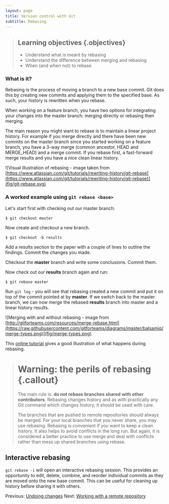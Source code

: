 ```yaml
---
layout: page
title: Version control with Git  
subtitle: Rebasing
---
```


> ## Learning objectives {.objectives}
> * Understand what is meant by rebasing
> * Understand the difference between merging and rebasing
> * When (and when not) to rebase

### What is it?
Rebasing is the process of moving a branch to a new base commit. Git does this
by creating new commits and applying them to the specified base. As such, your
history is rewritten when you rebase. 

When working on a feature branch, you have two options for integrating your
changes into the master branch: merging directly or rebasing then merging. 

The main reason you might want to rebase is to maintain a linear project history. 
For example if you merge directly and there have been new commits on the master 
branch since you started working on a feature branch, you have a 3-way merge 
(common ancestor, HEAD and MERGE_HEAD) and a merge commit. If you rebase first,
a fast-forward merge results and you have a nice clean linear history.


![Visual illustration of rebasing - image taken from [https://www.atlassian.com/git/tutorials/rewriting-history/git-rebase](https://www.atlassian.com/git/tutorials/rewriting-history/git-rebase)](fig/git-rebase.svg)

### A worked example using `git rebase <base>` 

Let's start first with checking out our master branch:

```{.bash}
$ git checkout master
```
	
Now create and checkout a new branch.

```{.bash}
$ git checkout -b results
```
	
Add a results section to the paper with a couple of lines to outline the findings.
Commit the changes you made.

Checkout the **master** branch and write some conclusions. Commit them.

Now check out our **results** branch again and run:

```{.bash}
$ git rebase master
```

Run `git log` - you will see that rebasing created a new commit and put it on
top of the commit pointed at by **master**.
If we switch back to the master branch, we can now merge the rebased **results** branch into
master and a linear history results.

![Merging with and without rebasing - image from [http://gitforteams.com/resources/merge-rebase.html](https://raw.githubusercontent.com/gitforteams/diagrams/master/balsamiq/merge-types.png)](fig/merge-types.png)

This [online tutorial](https://www.atlassian.com/git/tutorials/rewriting-history/git-rebase)
gives a good illustration of what happens during rebasing.

> # Warning: the perils of rebasing {.callout}
>
> The main rule is: **do not rebase branches shared with other contributors**.
> Rebasing changes history and as with practically any Git command which changes
> history, it should be used with care. 
> 
> The branches that are pushed to remote repositories should always be merged.
> For your local branches that you never share, you may use rebasing. Rebasing is
> convenient if you want to keep a clean history. It also helps to avoid
> conflicts in the long run. But again, it is considered a better practice to use
> merge and deal with conflicts rather than mess up shared branches using rebase.

## Interactive rebasing
`git rebase -i` will open an interactive rebasing session. This provides an opportunity
to edit, delete, combine, and reorder individual commits as they are moved onto the new
base commit. This can be useful for cleaning up history before sharing it with others.

Previous: [Undoing changes](06-undoing.html) Next: [Working with a remote
repository](08-remote.html)
